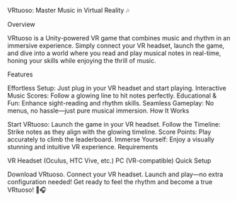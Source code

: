 VRtuoso: Master Music in Virtual Reality 🎶

Overview

VRtuoso is a Unity-powered VR game that combines music and rhythm in an immersive experience. Simply connect your VR headset, launch the game, and dive into a world where you read and play musical notes in real-time, honing your skills while enjoying the thrill of music.

Features

Effortless Setup: Just plug in your VR headset and start playing.
Interactive Music Scores: Follow a glowing line to hit notes perfectly.
Educational & Fun: Enhance sight-reading and rhythm skills.
Seamless Gameplay: No menus, no hassle—just pure musical immersion.
How It Works

Start VRtuoso: Launch the game in your VR headset.
Follow the Timeline: Strike notes as they align with the glowing timeline.
Score Points: Play accurately to climb the leaderboard.
Immerse Yourself: Enjoy a visually stunning and intuitive VR experience.
Requirements

VR Headset (Oculus, HTC Vive, etc.)
PC (VR-compatible)
Quick Setup

Download VRtuoso.
Connect your VR headset.
Launch and play—no extra configuration needed!
Get ready to feel the rhythm and become a true VRtuoso! 🎻🎧

